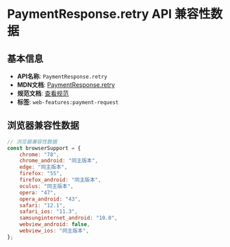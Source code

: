 # PaymentResponse.retry API 兼容性数据

## 基本信息

- **API名称**: `PaymentResponse.retry`
- **MDN文档**: [PaymentResponse.retry](https://developer.mozilla.org/docs/Web/API/PaymentResponse/retry)
- **规范文档**: [查看规范](https://w3c.github.io/payment-request/#dom-paymentresponse-retry)
- **标签**: `web-features:payment-request`

## 浏览器兼容性数据

```javascript
// 浏览器兼容性数据
const browserSupport = {
    chrome: "78",
    chrome_android: "同主版本",
    edge: "同主版本",
    firefox: "55",
    firefox_android: "同主版本",
    oculus: "同主版本",
    opera: "47",
    opera_android: "43",
    safari: "12.1",
    safari_ios: "11.3",
    samsunginternet_android: "10.0",
    webview_android: false,
    webview_ios: "同主版本",
};

```


